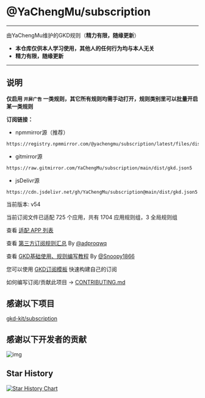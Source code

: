 # @YaChengMu/subscription

---

由YaChengMu维护的GKD规则（**精力有限，随缘更新**）

- **本仓库仅供本人学习使用，其他人的任何行为均与本人无关**
- **精力有限，随缘更新**

---

## 说明

**仅启用 `开屏广告` 一类规则，其它所有规则均需手动打开，规则类别里可以批量开启某一类规则**

**订阅链接：**

- npmmirror源（推荐）

```txt
https://registry.npmmirror.com/@yachengmu/subscription/latest/files/dist/gkd.json5
```

- gitmirror源

```txt
https://raw.gitmirror.com/YaChengMu/subscription/main/dist/gkd.json5
```

- jsDelivr源

```txt
https://cdn.jsdelivr.net/gh/YaChengMu/subscription@main/dist/gkd.json5
```

当前版本: v54

当前订阅文件已适配 725 个应用，共有 1704 应用规则组，3 全局规则组

查看 [适配 APP 列表](./dist/README.md)

查看 [第三方订阅规则汇总](https://github.com/Adpro-Team/GKD_THS_List) By [@adproqwq](https://github.com/adproqwq)

查看 [GKD基础使用、规则编写教程](https://github.com/Snoopy1866/blogs/tree/main/software/gkd) By [@Snoopy1866](https://github.com/Snoopy1866)

您可以使用 [GKD订阅模板](https://github.com/gkd-kit/subscription-template) 快速构建自己的订阅

如何编写订阅/贡献此项目 -> [CONTRIBUTING.md](./CONTRIBUTING.md)

## 感谢以下项目

[gkd-kit/subscription](https://github.com/gkd-kit/subscription)

## 感谢以下开发者的贡献

![img](https://contrib.rocks/image?repo=YaChengMu/subscription&_v=54)

## Star History

[![Star History Chart](https://api.star-history.com/svg?repos=YaChengMu/subscription&type=Date)](https://star-history.com/#YaChengMu/subscription&Date)
